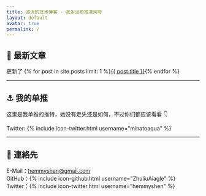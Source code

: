 ```yaml
---
title: 逐流的技术博客 - 我永远单推凑阿夸
layout: default
avatar: true
permalink: /
---
```

## 📕 最新文章
更新了 {% for post in site.posts limit: 1 %}<a href="{{ post.url | prepend: site.baseurl }}">{{ post.title }}</a>{% endfor %} 

---

## ⚓ 我的单推
这里是我单推的推特，她没有走失还是如何，不过你们都应该看看 👇

Twitter: {% include icon-twitter.html username="minatoaqua" %}

---

## 📧 連絡先
E-Mail：<a href="mailto:http://hemmyshen@gmail.com">hemmyshen@gmail.com</a> <br/>
GitHub：{% include icon-github.html username="ZhuliuAiagle" %} <br/>
Twitter：{% include icon-twitter.html username="hemmyshen" %} <br/>
